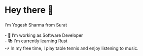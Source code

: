 <h1 align="left">Hey there 👋</h1>

###

<p align="left">I'm Yogesh Sharma from Surat<br><br>- 🔭 I’m working as Software Developer<br>- 📚 I'm currently learning Rust<br>-⚡ In my free time, I play table tennis and enjoy listening to music.</p>


